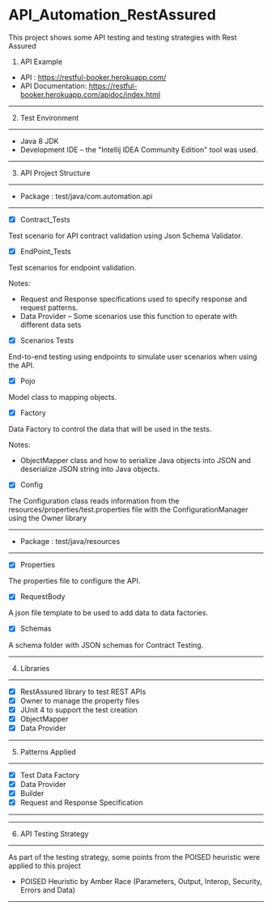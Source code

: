 # API_Automation_RestAssured

This project shows some API testing and testing strategies with Rest Assured

1. API Example

- API : https://restful-booker.herokuapp.com/
- API Documentation: https://restful-booker.herokuapp.com/apidoc/index.html

---

2. Test Environment
---
- Java 8 JDK 
- Development IDE – the "Intellij IDEA Community Edition" tool was used.

---

3. API Project Structure 
---

- Package : test/java/com.automation.api
---

- [x] Contract_Tests 

Test scenario for API contract validation using Json Schema Validator.


- [x] EndPoint_Tests

Test scenarios for endpoint validation.

Notes: 

-  Request and Response specifications used to specify response and request patterns.
-  Data Provider – Some scenarios use this function to operate with different data sets

- [x] Scenarios Tests

End-to-end testing using endpoints to simulate user scenarios when using the API.

- [x] Pojo

Model class to mapping objects.

- [x] Factory

Data Factory to control the data that will be used in the tests.

Notes:

- ObjectMapper class and how to serialize Java objects into JSON and deserialize JSON string into Java objects. 


- [x] Config

The Configuration class reads information from the resources/properties/test.properties file with the ConfigurationManager using the Owner library

---

- Package : test/java/resources

---

- [x] Properties

The properties file to configure the API.

- [x] RequestBody

A json file template to be used to add data to data factories.

- [x] Schemas

A schema folder with JSON schemas for Contract Testing.

---
4. Libraries
---

- [x] RestAssured library to test REST APIs
- [x] Owner to manage the property files
- [x] JUnit 4 to support the test creation
- [x] ObjectMapper
- [x] Data Provider

---

5. Patterns Applied

---

- [x] Test Data Factory
- [x] Data Provider
- [x] Builder
- [x] Request and Response Specification

---

---

6. API Testing Strategy

---

As part of the testing strategy, some points from the POISED heuristic were applied to this project

- POISED Heuristic by Amber Race (Parameters, Output, Interop, Security, Errors and Data)

---

